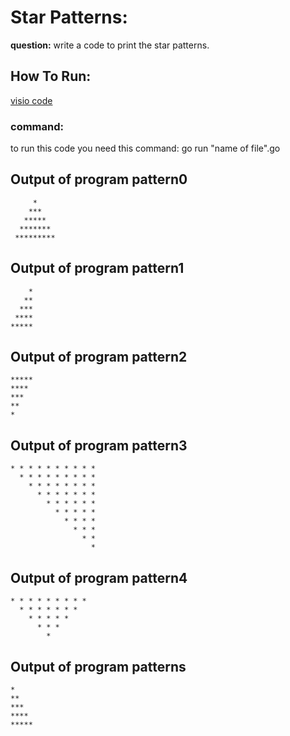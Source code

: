 # Star Patterns:
**question:**
write a code to print the star patterns.

## **How To Run:**

[visio code](https://code.visualstudio.com/)

### command:
to run this code you need this command: go run "name of file".go

## Output of program pattern0
```
     *
    ***
   *****
  *******
 *********
 ```
 ## Output of program pattern1
 ```
     *
    **
   ***
  ****
 *****
 ```
 ## Output of program pattern2
 ```
 *****
 ****
 ***
 **
 *
```
## Output of program pattern3
 ```
 * * * * * * * * * * 
   * * * * * * * * *
     * * * * * * * *
       * * * * * * *
         * * * * * *
           * * * * *
             * * * *
               * * *
                 * *
                   *
```
## Output of program pattern4
```
* * * * * * * * * 
  * * * * * * *
    * * * * *
      * * *
        *
```
## Output of program patterns
```
*
**
***
****
*****
```